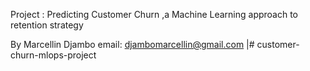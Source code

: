 Project : Predicting Customer Churn ,a Machine Learning approach to retention strategy


By Marcellin Djambo
email: djambomarcellin@gmail.com |# customer-churn-mlops-project
